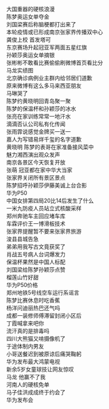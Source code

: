 大国重器的硬核浪漫  
陈梦奥运女单夺金  
刘国梁赛后称脑梗都打出来了  
本轮疫情或已形成南京张家界传播双中心  
龚俊上校 首发塔可  
东京赛场升起冠亚军两面五星红旗  
孙颖莎奥运女单摘银  
张彬彬不敢看比赛偷偷刷微博首页看比分  
马龙实绩图  
北京确诊病例业主群内给邻居们道歉  
原来微博有这么多马来西亚朋友  
马琳哭了  
陈梦约黄晓明回青岛聚一聚  
陈梦的保温杯和孙颖莎的冰水  
张亮在家训练常常一地汗水  
滴滴否认公司私有化传闻  
张雨霏说感觉金牌买一送一  
嘉人为写错易烊千玺的名字道歉  
黄晓明 陈梦的表哥在家准备接风菜中  
魅力湘西演出观众发声  
南京各景区今天恢复开放  
张萌 冠亚都在家中华大当家  
张家界关闭所有景区景点  
陈梦招呼孙颖莎伊藤美诚上台合影  
华为P50  
中国女排第四局20比14后发生了什么  
一米九防疫人员站立式核酸采样  
郑州奔驰车主回应堵车库  
车霖评价王一博滑板技术  
张家界提醒暂不要来张家界旅游  
浚县县城告急  
弟弟用我写古文竟获奖了  
肖战五号病人台词爆发力  
保温杯果然是中国人标配  
刘国梁给陈梦孙颖莎点赞  
榴莲山竹好甜  
华为P50价格  
郑州地铁5号线空车运行系谣言  
陈梦比赛休息时吃香蕉  
杨洋问迪丽热巴还气吗  
成都一装修师傅滞留封闭小区后  
丁霞喊拿来吧你  
流汗真的是排毒吗  
四川大熊猫又啃摄像机了  
于途体制内男友  
小哥送餐迟到被原谅后痛哭鞠躬  
华为发布最大鸿蒙电视  
新余5岁女童球技让网友惊叹  
马龙 他赢不了我  
河南人的硬核免单  
马子佳洪成成终于约会了  
华为发布会  
